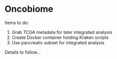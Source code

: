 # Oncobiome

Items to do:
1. Grab TCGA metadata for later integrated analysis
2. Create Docker container holding Kraken scripts
3. Use pancreatic subset for integrated analysis

Details to follow...
